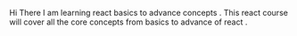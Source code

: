 Hi There 
I am learning react basics to advance concepts . This react course will cover all the core concepts from basics to advance of react .
